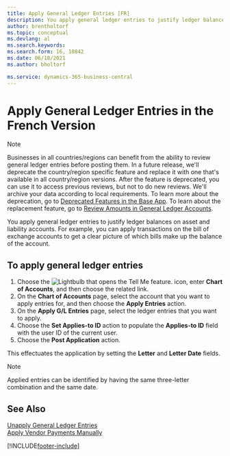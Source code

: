 ```yaml
---
title: Apply General Ledger Entries [FR]
description: You apply general ledger entries to justify ledger balances on asset and liability accounts.
author: brentholtorf
ms.topic: conceptual
ms.devlang: al
ms.search.keywords:
ms.search.form: 16, 10842
ms.date: 06/18/2021
ms.author: bholtorf

ms.service: dynamics-365-business-central
---
```

# Apply General Ledger Entries in the French Version

> [!NOTE]
> Businesses in all countries/regions can benefit from the ability to review general ledger entries before posting them. In a future release, we'll deprecate the country/region specific feature and replace it with one that's available in all country/region versions. After the feature is deprecated, you can use it to access previous reviews, but not to do new reviews. We'll archive your data according to local requirements. To learn more about the deprecation, go to [Deprecated Features in the Base App](/dynamics365/business-central/dev-itpro/upgrade/deprecated-features-w1). To learn about the replacement feature, go to [Review Amounts in General Ledger Accounts](../../finance-review-accounts.md).

You apply general ledger entries to justify ledger balances on asset and liability accounts. For example, you can apply transactions on the bill of exchange accounts to get a clear picture of which bills make up the balance of the account.  

## To apply general ledger entries  

1. Choose the ![Lightbulb that opens the Tell Me feature.](../../media/ui-search/search_small.png "Tell me what you want to do") icon, enter **Chart of Accounts**, and then choose the related link.  
2. On the **Chart of Accounts** page, select the account that you want to apply entries for, and then choose the **Apply Entries** action.  
3. On the **Apply G/L Entries** page, select the ledger entries that you want to apply.  
4. Choose the **Set Applies-to ID** action to populate the **Applies-to ID** field with the user ID of the current user.  
5. Choose the **Post Application** action.  

This effectuates the application by setting the **Letter** and **Letter Date** fields.  

> [!NOTE]  
> Applied entries can be identified by having the same three-letter combination and the same date.

## See Also  

[Unapply General Ledger Entries](how-to-unapply-general-ledger-entries.md)  
[Apply Vendor Payments Manually](../../payables-how-apply-purchase-transactions-manually.md)

[!INCLUDE[footer-include](../../includes/footer-banner.md)]